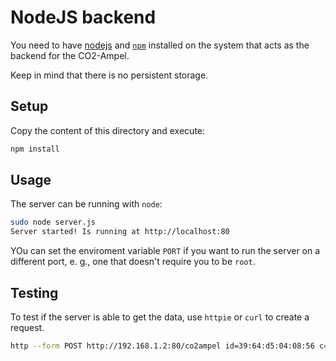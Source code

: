 # NodeJS backend

You need to have [nodejs](https://nodejs.org/en/) and [`npm`](https://www.npmjs.com/) installed on the system
that acts as the backend for the CO2-Ampel.

Keep in mind that there is no persistent storage.

## Setup

Copy the content of this directory and execute:

```bash
npm install
```

## Usage

The server can be running with `node`:

```bash
sudo node server.js 
Server started! Is running at http://localhost:80
```

YOu can set the enviroment variable `PORT` if you want to run the server on a different port,
e. g., one that doesn't require you to be `root`.

## Testing

To test if the server is able to get the data, use `httpie` or `curl` to create a request. 

```bash
http --form POST http://192.168.1.2:80/co2ampel id=39:64:d5:04:08:56 c=1050 t=22.1 h=50 l=390
```
